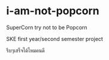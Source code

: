 # i-am-not-popcorn
SuperCorn try not to be Popcorn

SKE first year/second semester project

รีบๆเสร็จได้ไหมคนดี
